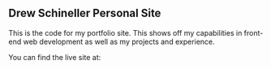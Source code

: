 ## Drew Schineller Personal Site

This is the code for my portfolio site. This shows off my capabilities in front-end web development as well as my projects and experience.

You can find the live site at:
